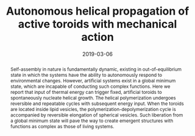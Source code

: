 ---
title: "Autonomous helical propagation of active toroids with mechanical action"
authors:
- Bowen Shen
- 朱有亮
- Yongju Kim
- Xiaobin Zhou
- Haonan Sun
- Zhongyuan Lu
- Myongsoo Lee
date: "2019-03-06"
doi: "10.1038/s41467-019-09099-9"
publish_types: ["期刊文章"]
publication: "Nature Communications"
publication_short: "Nat Commun"
abstract: "Self-assembly in nature is fundamentally dynamic, existing in  out-of-equilibrium state in which the systems have the ability to  autonomously respond to environmental changes. However, artificial  systems exist in a global minimum state, which are incapable of  conducting such complex functions. Here we report that input of thermal  energy can trigger fixed, artificial toroids to spontaneously nucleate  helical growth. The helical polymerization undergoes reversible and  repeatable cycles with subsequent energy input. When the toroids are  located inside lipid vesicles, the polymerization-depolymerization cycle  is accompanied by reversible elongation of spherical vesicles. Such  liberation from a global minimum state will pave the way to create  emergent structures with functions as complex as those of living  systems."
url_pdf: "https://www.nature.com/articles/s41467-019-09099-9"
---